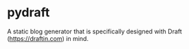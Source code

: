 pydraft
=======

A static blog generator that is specifically designed with Draft (https://draftin.com) in mind.
